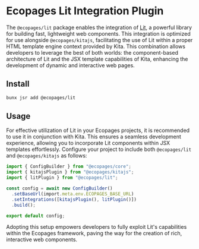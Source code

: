 # Ecopages Lit Integration Plugin

The `@ecopages/lit` package enables the integration of [Lit](https://lit.dev/), a powerful library for building fast, lightweight web components. This integration is optimized for use alongside `@ecopages/kitajs`, facilitating the use of Lit within a proper HTML template engine context provided by Kita. This combination allows developers to leverage the best of both worlds: the component-based architecture of Lit and the JSX template capabilities of Kita, enhancing the development of dynamic and interactive web pages.

## Install

```bash
bunx jsr add @ecopages/lit
```

## Usage

For effective utilization of Lit in your Ecopages projects, it is recommended to use it in conjunction with Kita. This ensures a seamless development experience, allowing you to incorporate Lit components within JSX templates effortlessly. Configure your project to include both `@ecopages/lit` and `@ecopages/kitajs` as follows:

```ts
import { ConfigBuilder } from "@ecopages/core";
import { kitajsPlugin } from "@ecopages/kitajs";
import { litPlugin } from "@ecopages/lit";

const config = await new ConfigBuilder()
  .setBaseUrl(import.meta.env.ECOPAGES_BASE_URL)
  .setIntegrations([kitajsPlugin(), litPlugin()])
  .build();

export default config;
```

Adopting this setup empowers developers to fully exploit Lit's capabilities within the Ecopages framework, paving the way for the creation of rich, interactive web components.
